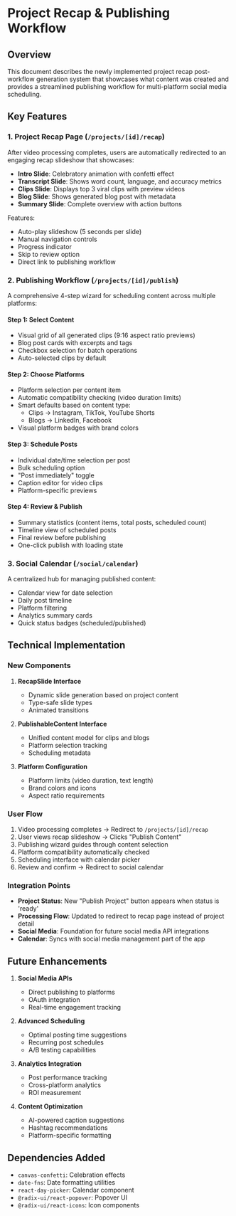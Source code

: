 # Project Recap & Publishing Workflow

## Overview

This document describes the newly implemented project recap post-workflow generation system that showcases what content was created and provides a streamlined publishing workflow for multi-platform social media scheduling.

## Key Features

### 1. Project Recap Page (`/projects/[id]/recap`)

After video processing completes, users are automatically redirected to an engaging recap slideshow that showcases:

- **Intro Slide**: Celebratory animation with confetti effect
- **Transcript Slide**: Shows word count, language, and accuracy metrics
- **Clips Slide**: Displays top 3 viral clips with preview videos
- **Blog Slide**: Shows generated blog post with metadata
- **Summary Slide**: Complete overview with action buttons

Features:
- Auto-play slideshow (5 seconds per slide)
- Manual navigation controls
- Progress indicator
- Skip to review option
- Direct link to publishing workflow

### 2. Publishing Workflow (`/projects/[id]/publish`)

A comprehensive 4-step wizard for scheduling content across multiple platforms:

#### Step 1: Select Content
- Visual grid of all generated clips (9:16 aspect ratio previews)
- Blog post cards with excerpts and tags
- Checkbox selection for batch operations
- Auto-selected clips by default

#### Step 2: Choose Platforms
- Platform selection per content item
- Automatic compatibility checking (video duration limits)
- Smart defaults based on content type:
  - Clips → Instagram, TikTok, YouTube Shorts
  - Blogs → LinkedIn, Facebook
- Visual platform badges with brand colors

#### Step 3: Schedule Posts
- Individual date/time selection per post
- Bulk scheduling option
- "Post immediately" toggle
- Caption editor for video clips
- Platform-specific previews

#### Step 4: Review & Publish
- Summary statistics (content items, total posts, scheduled count)
- Timeline view of scheduled posts
- Final review before publishing
- One-click publish with loading state

### 3. Social Calendar (`/social/calendar`)

A centralized hub for managing published content:
- Calendar view for date selection
- Daily post timeline
- Platform filtering
- Analytics summary cards
- Quick status badges (scheduled/published)

## Technical Implementation

### New Components

1. **RecapSlide Interface**
   - Dynamic slide generation based on project content
   - Type-safe slide types
   - Animated transitions

2. **PublishableContent Interface**
   - Unified content model for clips and blogs
   - Platform selection tracking
   - Scheduling metadata

3. **Platform Configuration**
   - Platform limits (video duration, text length)
   - Brand colors and icons
   - Aspect ratio requirements

### User Flow

1. Video processing completes → Redirect to `/projects/[id]/recap`
2. User views recap slideshow → Clicks "Publish Content"
3. Publishing wizard guides through content selection
4. Platform compatibility automatically checked
5. Scheduling interface with calendar picker
6. Review and confirm → Redirect to social calendar

### Integration Points

- **Project Status**: New "Publish Project" button appears when status is 'ready'
- **Processing Flow**: Updated to redirect to recap page instead of project detail
- **Social Media**: Foundation for future social media API integrations
- **Calendar**: Syncs with social media management part of the app

## Future Enhancements

1. **Social Media APIs**
   - Direct publishing to platforms
   - OAuth integration
   - Real-time engagement tracking

2. **Advanced Scheduling**
   - Optimal posting time suggestions
   - Recurring post schedules
   - A/B testing capabilities

3. **Analytics Integration**
   - Post performance tracking
   - Cross-platform analytics
   - ROI measurement

4. **Content Optimization**
   - AI-powered caption suggestions
   - Hashtag recommendations
   - Platform-specific formatting

## Dependencies Added

- `canvas-confetti`: Celebration effects
- `date-fns`: Date formatting utilities
- `react-day-picker`: Calendar component
- `@radix-ui/react-popover`: Popover UI
- `@radix-ui/react-icons`: Icon components